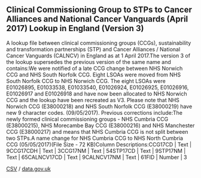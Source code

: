 ## Clinical Commissioning Group to STPs to Cancer Alliances and National Cancer Vanguards (April 2017) Lookup in England (Version 3)

A lookup file between clinical commissioning groups (CCGs), sustainability and transformation partnerships (STP) and Cancer Alliances / National Cancer Vanguards (CALNCV) in England as at 1 April 2017.The version 3 of the lookup supersedes the previous version of the same name and contains:We were notified of a late CCG change between NHS Norwich CCG and NHS South Norfolk CCG. Eight LSOAs were moved from NHS South Norfolk CCG to NHS Norwich CCG. The eight LSOAs were E01026895, E01033538, E01033540, E01026924, E01026925, E01026916, E01026917 and E01026918 and have now been allocated to NHS Norwich CCG and the lookup have been recreated as V3. Please note that NHS Norwich CCG (E38000218) and NHS South Norfolk CCG (E38000219) have new 9 character codes. (09/05/2017). Previous corrections include:The newly formed clinical commissioning groups - NHS Cumbria CCG (E38000215), NHS Morecambe Bay CCG (E38000216) and NHS Manchester CCG (E38000217) and means that NHS Cumbria CCG is not split between two STPs.A name change for NHS Cumbria CCG to NHS North Cumbria CCG (05/05/2017)(File Size - 72 KB)Column Descriptions:CCG17CD | Text | 9CCG17CDH | Text | 3CCG17NM | Text | 54STP17CD | Text | 9STP17NM | Text | 65CALNCV17CD | Text | 9CALNCV17NM | Text | 61FID | Number | 3

[CSV](../csv/204.csv) / [data.gov.uk](https://data.gov.uk/dataset/9dff0952-ed1d-45a0-ba8f-82e67ddcfed2/clinical-commissioning-group-to-stps-to-cancer-alliances-and-national-cancer-vanguards-april-2017-lookup-in-england-version-3)

